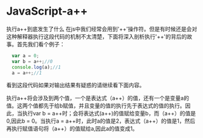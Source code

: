 # JavaScript-a++
执行a++到底发生了什么
在js中我们经常会用到'++'操作符。但是有时候还是会对这种解释器执行这段代码的机制不太清楚，下面将深入剖析执行'++'的背后的故事。首先我们看个例子：

```javascript
  var a = 0;
  var b = a++;//0
  console.log(a);//1
  a = a++;//1
```
看到这段代码如果对输出结果有疑惑的请继续看下面内容。

执行a++将会涉及到两个值，一个是表达式（a++）的值，还有一个是变量a的值。这两个值都先于给b赋值，并且变量的值的执行先于表达式的值的执行。因此，当执行var b = a++时；会将表达式(a++)的值赋给变量b，而（a++）的值是0,因此b = 0。当执行a = a++时，此时a的值是2，表达式（a++）的值是1，然后再执行赋值语句将（a++）的值赋给a,因此a的值变成1。